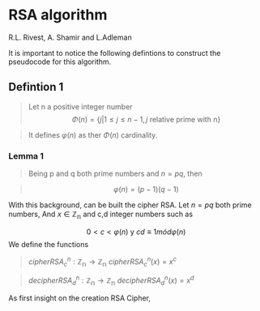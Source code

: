 # RSA algorithm

R.L. Rivest, A. Shamir and L.Adleman

It is important to notice the following defintions to construct the pseudocode for this algorithm.

## Defintion 1

> Let n a positive integer number
>$$\Phi(n)=\{j|1\leq j\leq n-1, j \text{ relative prime with n}\}$$

> It defines $\varphi(n)$ as ther $\Phi(n)$ cardinality.

### Lemma 1
> Being p and q both prime numbers and $n=pq$, then

> $$\varphi(n)=(p-1)(q-1)$$

With this background, can be built the cipher RSA. Let $n=pq$ both prime numbers, And $x\in \mathbb{Z_n}$ and c,d integer numbers such as

$$0<c<\varphi(n) \text{ y }cd\equiv 1 mód \varphi(n)$$
We define the functions

> $cipherRSA^n_c:\mathbb{Z_n}\rightarrow \mathbb{Z_n} \text{  } cipherRSA^n_c(x)=x^c$

> $decipherRSA^n_d:\mathbb{Z_n}\rightarrow \mathbb{Z_n} \text{  } decipherRSA^n_d(x)=x^d$

As first insight on the creation RSA Cipher, 